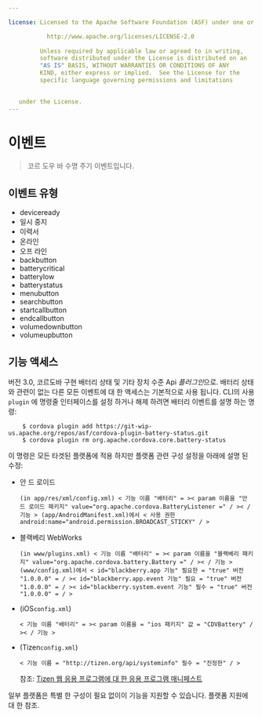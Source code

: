 ```yaml
---

license: Licensed to the Apache Software Foundation (ASF) under one or more contributor license agreements. See the NOTICE file distributed with this work for additional information regarding copyright ownership. The ASF licenses this file to you under the Apache License, Version 2.0 (the "License"); you may not use this file except in compliance with the License. You may obtain a copy of the License at

           http://www.apache.org/licenses/LICENSE-2.0
    
         Unless required by applicable law or agreed to in writing,
         software distributed under the License is distributed on an
         "AS IS" BASIS, WITHOUT WARRANTIES OR CONDITIONS OF ANY
         KIND, either express or implied.  See the License for the
         specific language governing permissions and limitations
    

   under the License.
---
```


# 이벤트

> 코르 도우 바 수명 주기 이벤트입니다.

## 이벤트 유형

*   deviceready
*   일시 중지
*   이력서
*   온라인
*   오프 라인
*   backbutton
*   batterycritical
*   batterylow
*   batterystatus
*   menubutton
*   searchbutton
*   startcallbutton
*   endcallbutton
*   volumedownbutton
*   volumeupbutton

## 기능 액세스

버전 3.0, 코르도바 구현 배터리 상태 및 기타 장치 수준 Api *플러그인*으로. 배터리 상태와 관련이 없는 다른 모든 이벤트에 대 한 액세스는 기본적으로 사용 됩니다. CLI의 사용 `plugin` 에 명령줄 인터페이스를 설정 하거나 해제 하려면 배터리 이벤트를 설명 하는 명령:

        $ cordova plugin add https://git-wip-us.apache.org/repos/asf/cordova-plugin-battery-status.git
        $ cordova plugin rm org.apache.cordova.core.battery-status
    

이 명령은 모든 타겟된 플랫폼에 적용 하지만 플랫폼 관련 구성 설정을 아래에 설명 된 수정:

*   안 드 로이드
    
        (in app/res/xml/config.xml) < 기능 이름 "배터리" = >< param 이름을 "안 드 로이드 패키지" value="org.apache.cordova.BatteryListener =" / >< / 기능 > (app/AndroidManifest.xml)에서 < 사용 권한 android:name="android.permission.BROADCAST_STICKY" / >
        

*   블랙베리 WebWorks
    
        (in www/plugins.xml) < 기능 이름 "배터리" = >< param 이름을 "블랙베리 패키지" value="org.apache.cordova.battery.Battery =" / >< / 기능 > (www/config.xml)에서 < id="blackberry.app 기능" 필요한 = "true" 버전 "1.0.0.0" = / >< id="blackberry.app.event 기능" 필요 = "true" 버전 "1.0.0.0" = / >< id="blackberry.system.event 기능" 필수 = "true" 버전 "1.0.0.0" = / >
        

*   (iOS`config.xml`)
    
        < 기능 이름 "배터리" = >< param 이름을 = "ios 패키지" 값 = "CDVBattery" / >< / 기능 >
        

*   (Tizen`config.xml`)
    
        < 기능 이름 = "http://tizen.org/api/systeminfo" 필수 = "진정한" / >
        
    
    참조: [Tizen 웹 응용 프로그램에 대 한 응용 프로그램 매니페스트][1]

 [1]: https://developer.tizen.org/help/topic/org.tizen.help.gs/Creating%20a%20Project.html?path=0_1_1_3#8814682_CreatingaProject-EditingconfigxmlFeatures

일부 플랫폼은 특별 한 구성이 필요 없이이 기능을 지원할 수 있습니다. 플랫폼 지원에 대 한 참조.